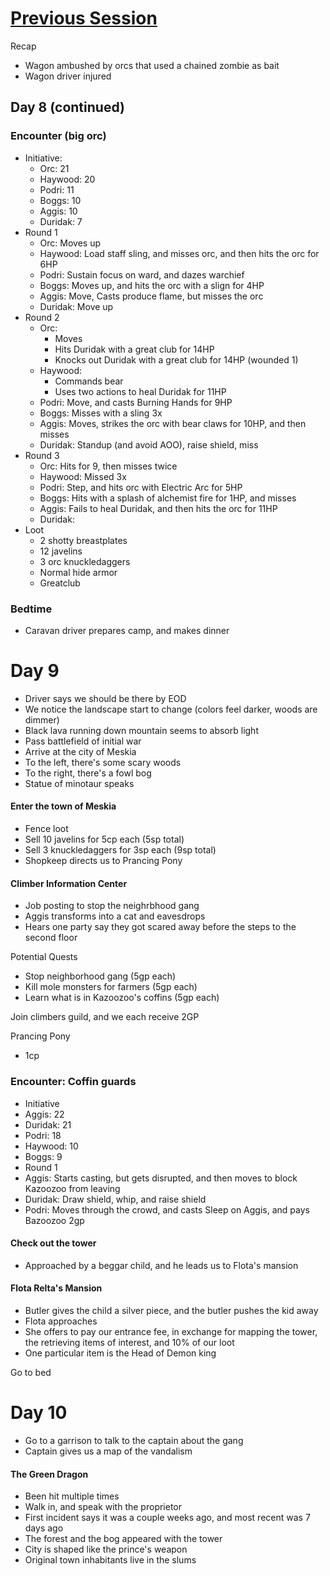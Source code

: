 # [Previous Session](2019-12-16.md) 
Recap
* Wagon ambushed by orcs that used a chained zombie as bait
* Wagon driver injured

## Day 8 (continued)

### Encounter (big orc)
* Initiative:
  * Orc: 21
  * Haywood: 20
  * Podri: 11
  * Boggs: 10
  * Aggis: 10
  * Duridak: 7
 * Round 1
   * Orc: Moves up
   * Haywood: Load staff sling, and misses orc, and then hits the orc for 6HP
   * Podri: Sustain focus on ward, and dazes warchief
   * Boggs: Moves up, and hits the orc with a slign for 4HP
   * Aggis: Move,  Casts produce flame, but misses the orc
   * Duridak: Move up
 * Round 2
   * Orc: 
     * Moves
     * Hits Duridak with a great club for 14HP
     * Knocks out Duridak with a great club for 14HP (wounded 1)
   * Haywood: 
     * Commands bear
     * Uses two actions to heal Duridak for 11HP
   * Podri: Move, and casts Burning Hands for 9HP
   * Boggs: Misses with a sling 3x
   * Aggis: Moves, strikes the orc with bear claws for 10HP, and then misses
   * Duridak: Standup (and avoid AOO), raise shield, miss
  * Round 3
    * Orc: Hits for 9, then misses twice
    * Haywood: Missed 3x
    * Podri: Step, and hits orc with Electric Arc for 5HP
    * Boggs: Hits with a splash of alchemist fire for 1HP, and misses 
    * Aggis: Fails to heal Duridak, and then hits the orc for 11HP
    * Duridak: 
  * Loot
    * 2 shotty breastplates
    * 12 javelins
    * 3 orc knuckledaggers
    * Normal hide armor
    * Greatclub

### Bedtime
* Caravan driver prepares camp, and makes dinner

# Day 9
* Driver says we should be there by EOD
* We notice the landscape start to change (colors feel darker, woods are dimmer) 
* Black lava running down mountain seems to absorb light
* Pass battlefield of initial war
* Arrive at the city of Meskia
 * To the left, there's some scary woods
 * To the right, there's a fowl bog
* Statue of minotaur speaks 

#### Enter the town of Meskia
 * Fence loot
  * Sell 10 javelins for 5cp each (5sp total)
  * Sell 3 knuckledaggers for 3sp each (9sp total)
 * Shopkeep directs us to Prancing Pony

#### Climber Information Center
* Job posting to stop the neighrbhood gang
* Aggis transforms into a cat and eavesdrops
 * Hears one party say they got scared away before the steps to the second floor

Potential Quests
* Stop neighborhood gang (5gp each)
* Kill mole monsters for farmers (5gp each)
* Learn what is in Kazoozoo's coffins (5gp each)

Join climbers guild, and we each receive 2GP

Prancing Pony
* 1cp 

### Encounter: Coffin guards
* Initiative
 * Aggis: 22
 * Duridak: 21
 * Podri: 18
 * Haywood: 10
 * Boggs: 9
* Round 1
 * Aggis: Starts casting, but gets disrupted, and then moves to block Kazoozoo from leaving
 * Duridak: Draw shield, whip, and raise shield
 * Podri: Moves through the crowd, and casts Sleep on Aggis, and pays Bazoozoo 2gp

#### Check out the tower
* Approached by a beggar child, and he leads us to Flota's mansion

#### Flota Relta's Mansion
* Butler gives the child a silver piece, and the butler pushes the kid away
* Flota approaches 
* She offers to pay our entrance fee, in exchange for mapping the tower, the retrieving items of interest, and 10% of our loot
 * One particular item is the Head of Demon king

Go to bed

# Day 10

* Go to a garrison to talk to the captain about the gang
* Captain gives us a map of the vandalism

#### The Green Dragon
* Been hit multiple times
* Walk in, and speak with the proprietor
* First incident says it was a couple weeks ago, and most recent was 7 days ago
* The forest and the bog appeared with the tower
* City is shaped like the prince's weapon
* Original town inhabitants live in the slums

